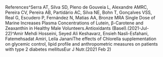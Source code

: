 References^Serra AT, Silva SD, Pleno de Gouveia L, Alexandre AMRC, Pereira CV, Pereira AB, Partidário AC, Silva NE, Bohn T, Gonçalves VSS, Real G, Escudero P, Fernández N, Matias AA, Bronze MRA Single Dose of Marine Increases Plasma Concentrations of Lutein, β-Carotene and Zeaxanthin in Healthy Male Volunteers.Antioxidants (Basel).(2021-Jul-22)^Amir Mehdi Hosseini, Seyed Ali Keshavarz, Ensieh Nasli-Esfahani, Fatemehsadat Amiri, Leila JananiThe effects of Chlorella supplementation on glycemic control, lipid profile and anthropometric measures on patients with type 2 diabetes mellitusEur J Nutr.(2021 Feb 2)